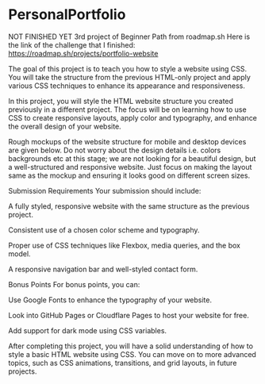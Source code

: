# PersonalPortfolio
NOT FINISHED YET
3rd project of Beginner Path from roadmap.sh
Here is the link of the challenge that I finished:
https://roadmap.sh/projects/portfolio-website

The goal of this project is to teach you how to style a website using CSS. You will take the structure from the previous HTML-only project and apply various CSS techniques to enhance its appearance and responsiveness.

In this project, you will style the HTML website structure you created previously in a different project. The focus will be on learning how to use CSS to create responsive layouts, apply color and typography, and enhance the overall design of your website.

Rough mockups of the website structure for mobile and desktop devices are given below. Do not worry about the design details i.e. colors backgrounds etc at this stage; we are not looking for a beautiful design, but a well-structured and responsive website. Just focus on making the layout same as the mockup and ensuring it looks good on different screen sizes.

Submission Requirements
Your submission should include:

A fully styled, responsive website with the same structure as the previous project.

Consistent use of a chosen color scheme and typography.

Proper use of CSS techniques like Flexbox, media queries, and the box model.

A responsive navigation bar and well-styled contact form.

Bonus Points
For bonus points, you can:

Use Google Fonts to enhance the typography of your website.

Look into GitHub Pages or Cloudflare Pages to host your website for free.

Add support for dark mode using CSS variables.

After completing this project, you will have a solid understanding of how to style a basic HTML website using CSS. You can move on to more advanced topics, such as CSS animations, transitions, and grid layouts, in future projects.
